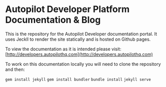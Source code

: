 # Autopilot Developer Platform Documentation & Blog

This is the repository for the Autopilot Developer documentation portal. It uses Jeckll to render the site
statically and is hosted on Github pages. 

To view the documentation as it is intended please visit: [http://developers.autopilothq.com](http://developers.autopilothq.com)

To work on this documentation locally you will need to clone the repository and then:

`gem install jekyll`
`gem install bundler`
`bundle install`
`jekyll serve`
